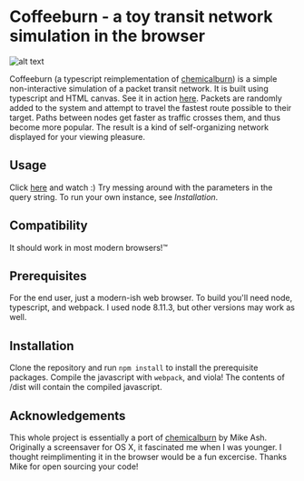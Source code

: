 # Coffeeburn - a toy transit network simulation in the browser
![alt text](https://raw.githubusercontent.com/nender/coffeeburn/master/demo.gif) 

Coffeeburn (a typescript reimplementation of [chemicalburn](https://github.com/mikeash/ChemicalBurn/)) is a simple non-interactive simulation of a packet transit network. It is built using typescript and HTML canvas. See it in action [here](http://nender.net/coffeeburn). Packets are randomly added to the system and attempt to travel the fastest route possible to their target. Paths between nodes get faster as traffic crosses them, and thus become more popular. The result is a kind of self-organizing network displayed for your viewing pleasure.

## Usage 
Click [here](http://nender.net/coffeeburn) and watch :) Try messing around with the parameters in the query string. To run your own instance, see _Installation_. 

## Compatibility 
It should work in most modern browsers!™

## Prerequisites 
For the end user, just a modern-ish web browser. To build you'll need node, typescript, and webpack. I used node 8.11.3, but other versions may work as well.

## Installation 
Clone the repository and run ```npm install``` to install the prerequisite packages. Compile the javascript with ```webpack```, and viola! The contents of /dist will contain the compiled javascript. 
 
## Acknowledgements
This whole project is essentially a port of [chemicalburn](https://github.com/mikeash/ChemicalBurn/) by Mike Ash. Originally a screensaver for OS X, it fascinated me when I was younger. I thought reimplimenting it in the browser would be a fun excercise. Thanks Mike for open sourcing your code!
